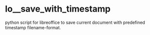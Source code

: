 # lo__save_with_timestamp
python script for libreoffice to save current document with predefined timestamp filename-format.
